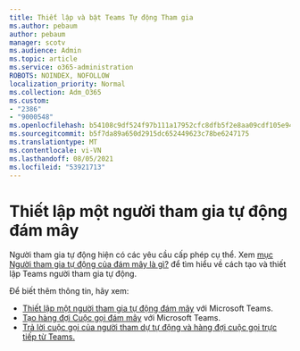 ```yaml
---
title: Thiết lập và bật Teams Tự động Tham gia
ms.author: pebaum
author: pebaum
manager: scotv
ms.audience: Admin
ms.topic: article
ms.service: o365-administration
ROBOTS: NOINDEX, NOFOLLOW
localization_priority: Normal
ms.collection: Adm_O365
ms.custom:
- "2386"
- "9000548"
ms.openlocfilehash: b54108c9df524f97b111a17952cfc8dfb5f2e8aa09cdf105e9452fcc27dc1028
ms.sourcegitcommit: b5f7da89a650d2915dc652449623c78be6247175
ms.translationtype: MT
ms.contentlocale: vi-VN
ms.lasthandoff: 08/05/2021
ms.locfileid: "53921713"
---
```

# <a name="set-up-a-cloud-auto-attendant"></a>Thiết lập một người tham gia tự động đám mây

Người tham gia tự động hiện có các yêu cầu cấp phép cụ thể. Xem [mục Người tham gia tự động của đám mây là gì?](https://docs.microsoft.com/microsoftteams/what-are-phone-system-auto-attendants) để tìm hiểu về cách tạo và thiết lập Teams người tham gia tự động. 

Để biết thêm thông tin, hãy xem:

- [Thiết lập một người tham gia tự động đám mây](https://docs.microsoft.com/microsoftteams/create-a-phone-system-auto-attendant) với Microsoft Teams. 
- [Tạo hàng đợi Cuộc gọi đám mây](https://docs.microsoft.com/microsoftteams/create-a-phone-system-call-queue) với Microsoft Teams. 
- [Trả lời cuộc gọi của người tham dự tự động và hàng đợi cuộc gọi trực tiếp từ Teams.](https://docs.microsoft.com/microsoftteams/answer-auto-attendant-and-call-queue-calls) 